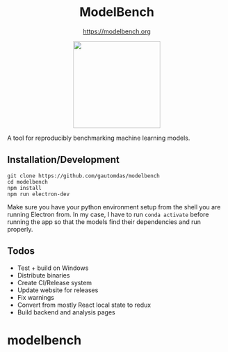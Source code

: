 <h1 align="center">ModelBench</h1>
<p align="center">
   <a href="https://modelbench.org">
   https://modelbench.org
   </a>
</p>
<a href="https://modelbench.org">
   <p align="center">
      <img width="200" src="https://modelbench.org/logo.png">
   </p>
</a>

A tool for reproducibly benchmarking machine learning models.

## Installation/Development

```
git clone https://github.com/gautomdas/modelbench
cd modelbench
npm install
npm run electron-dev
```

Make sure you have your python environment setup from the shell you are running Electron from. In my case, I have to run `conda activate` before running the app so that the models find their dependencies and run properly.

## Todos

- Test + build on Windows
- Distribute binaries
- Create CI/Release system
- Update website for releases
- Fix warnings
- Convert from mostly React local state to redux
- Build backend and analysis pages
# modelbench

